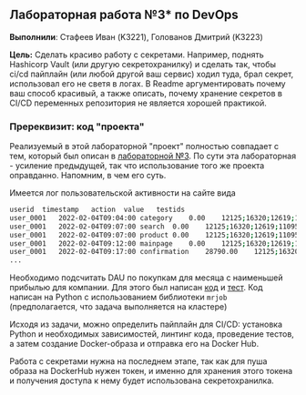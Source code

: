 ## Лабораторная работа №3* по DevOps

**Выполнили**: Стафеев Иван (K3221), Голованов Дмитрий (K3223)

**Цель:** Сделать красиво работу с секретами. Например, поднять Hashicorp Vault (или другую секретохранилку) и сделать так, чтобы ci/cd пайплайн (или любой другой ваш сервис) ходил туда, брал секрет, использовал его не светя в логах. В Readme аргументировать почему ваш способ красивый, а также описать, почему хранение секретов в CI/CD переменных репозитория не является хорошей практикой.

### Пререквизит: код "проекта"

Реализуемый в этой лабораторной "проект" полностью совпадает с тем, который был описан в [лабораторной №3](https://github.com/Tronnert/dev_ops_labs/tree/main/lab3). По сути эта лабораторная - усиление предыдущей, так что использование того же проекта оправданно. Напомним, в чем его суть.

Имеется лог пользовательской активности на сайте вида
```bash
userid	timestamp	action	value	testids
user_0001	2022-02-04T09:04:00	category	0.00	12125;16320;12619;11095
user_0001	2022-02-04T09:07:00	search	0.00	12125;16320;12619;11095
user_0001	2022-02-04T09:07:00	product	0.00	12125;16320;12619;11095
user_0001	2022-02-04T09:12:00	mainpage	0.00	12125;16320;12619;11095
user_0001	2022-02-04T09:17:00	confirmation	28790.00	12125;16320;12619;110951
...
```

Необходимо подсчитать DAU по покупкам для месяца с наименьшей прибылью для компании. Для этого был написан [код](https://github.com/Tronnert/dev_ops_labs/blob/main/lab3*/mr_script.py) и [тест](https://github.com/Tronnert/dev_ops_labs/blob/main/lab3*/test_mr_script.py). Код написан на Python с использованием библиотеки `mrjob` (предполагается, что задача выполняется на кластере)

Исходя из задачи, можно определить пайплайн для CI/CD: установка Python и необходимых зависимостей, линтинг кода, проведение тестов, а затем создание Docker-образа и отправка его на Docker Hub.

Работа с секретами нужна на последнем этапе, так как для пуша образа на DockerHub нужен токен, и именно для хранения этого токена и получения доступа к нему будет использована секретохранилка.

